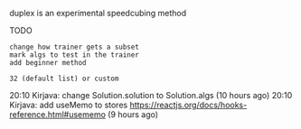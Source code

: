 duplex is an experimental speedcubing method

TODO

    change how trainer gets a subset
    mark algs to test in the trainer
    add beginner method

    32 (default list) or custom

20:10 <nibblrjr> Kirjava: change Solution.solution to Solution.algs (10 hours ago)
20:10 <nibblrjr> Kirjava: add useMemo to stores https://reactjs.org/docs/hooks-reference.html#usememo (9 hours ago)
